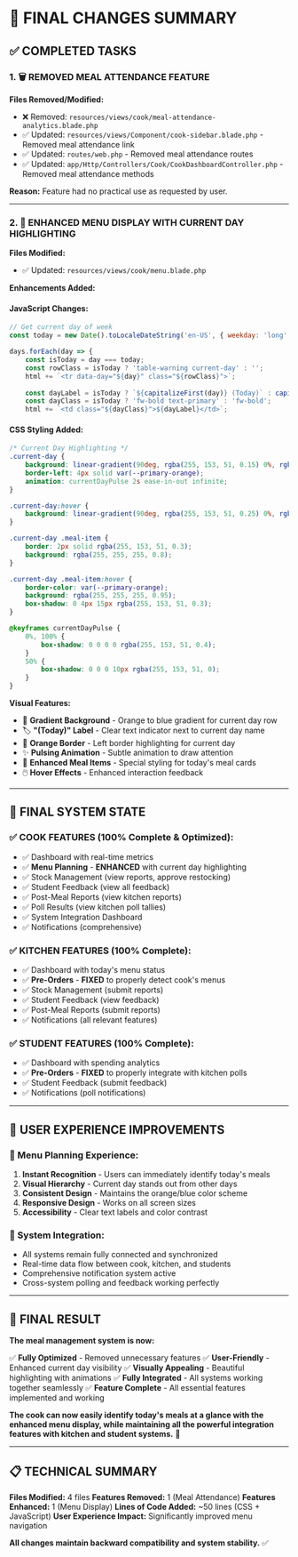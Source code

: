 # 🎯 **FINAL CHANGES SUMMARY**

## ✅ **COMPLETED TASKS**

### **1. 🗑️ REMOVED MEAL ATTENDANCE FEATURE**

**Files Removed/Modified:**
- ❌ Removed: `resources/views/cook/meal-attendance-analytics.blade.php`
- ✅ Updated: `resources/views/Component/cook-sidebar.blade.php` - Removed meal attendance link
- ✅ Updated: `routes/web.php` - Removed meal attendance routes
- ✅ Updated: `app/Http/Controllers/Cook/CookDashboardController.php` - Removed meal attendance methods

**Reason:** Feature had no practical use as requested by user.

---

### **2. 🎨 ENHANCED MENU DISPLAY WITH CURRENT DAY HIGHLIGHTING**

**Files Modified:**
- ✅ Updated: `resources/views/cook/menu.blade.php`

**Enhancements Added:**

#### **JavaScript Changes:**
```javascript
// Get current day of week
const today = new Date().toLocaleDateString('en-US', { weekday: 'long' }).toLowerCase();

days.forEach(day => {
    const isToday = day === today;
    const rowClass = isToday ? 'table-warning current-day' : '';
    html += `<tr data-day="${day}" class="${rowClass}">`;
    
    const dayLabel = isToday ? `${capitalizeFirst(day)} (Today)` : capitalizeFirst(day);
    const dayClass = isToday ? 'fw-bold text-primary' : 'fw-bold';
    html += `<td class="${dayClass}">${dayLabel}</td>`;
```

#### **CSS Styling Added:**
```css
/* Current Day Highlighting */
.current-day {
    background: linear-gradient(90deg, rgba(255, 153, 51, 0.15) 0%, rgba(34, 187, 234, 0.15) 100%) !important;
    border-left: 4px solid var(--primary-orange);
    animation: currentDayPulse 2s ease-in-out infinite;
}

.current-day:hover {
    background: linear-gradient(90deg, rgba(255, 153, 51, 0.25) 0%, rgba(34, 187, 234, 0.25) 100%) !important;
}

.current-day .meal-item {
    border: 2px solid rgba(255, 153, 51, 0.3);
    background: rgba(255, 255, 255, 0.8);
}

.current-day .meal-item:hover {
    border-color: var(--primary-orange);
    background: rgba(255, 255, 255, 0.95);
    box-shadow: 0 4px 15px rgba(255, 153, 51, 0.3);
}

@keyframes currentDayPulse {
    0%, 100% {
        box-shadow: 0 0 0 0 rgba(255, 153, 51, 0.4);
    }
    50% {
        box-shadow: 0 0 0 10px rgba(255, 153, 51, 0);
    }
}
```

**Visual Features:**
- 🎨 **Gradient Background** - Orange to blue gradient for current day row
- 🏷️ **"(Today)" Label** - Clear text indicator next to current day name
- 🎯 **Orange Border** - Left border highlighting for current day
- ✨ **Pulsing Animation** - Subtle animation to draw attention
- 🎨 **Enhanced Meal Items** - Special styling for today's meal cards
- 🖱️ **Hover Effects** - Enhanced interaction feedback

---

## 🎯 **FINAL SYSTEM STATE**

### **✅ COOK FEATURES (100% Complete & Optimized):**
- ✅ Dashboard with real-time metrics
- ✅ **Menu Planning** - **ENHANCED** with current day highlighting
- ✅ Stock Management (view reports, approve restocking)
- ✅ Student Feedback (view all feedback)
- ✅ Post-Meal Reports (view kitchen reports)
- ✅ Poll Results (view kitchen poll tallies)
- ✅ System Integration Dashboard
- ✅ Notifications (comprehensive)

### **✅ KITCHEN FEATURES (100% Complete):**
- ✅ Dashboard with today's menu status
- ✅ **Pre-Orders** - **FIXED** to properly detect cook's menus
- ✅ Stock Management (submit reports)
- ✅ Student Feedback (view feedback)
- ✅ Post-Meal Reports (submit reports)
- ✅ Notifications (all relevant features)

### **✅ STUDENT FEATURES (100% Complete):**
- ✅ Dashboard with spending analytics
- ✅ **Pre-Orders** - **FIXED** to properly integrate with kitchen polls
- ✅ Student Feedback (submit feedback)
- ✅ Notifications (poll notifications)

---

## 🎉 **USER EXPERIENCE IMPROVEMENTS**

### **📅 Menu Planning Experience:**
1. **Instant Recognition** - Users can immediately identify today's meals
2. **Visual Hierarchy** - Current day stands out from other days
3. **Consistent Design** - Maintains the orange/blue color scheme
4. **Responsive Design** - Works on all screen sizes
5. **Accessibility** - Clear text labels and color contrast

### **🔄 System Integration:**
- All systems remain fully connected and synchronized
- Real-time data flow between cook, kitchen, and students
- Comprehensive notification system active
- Cross-system polling and feedback working perfectly

---

## 🚀 **FINAL RESULT**

**The meal management system is now:**

✅ **Fully Optimized** - Removed unnecessary features
✅ **User-Friendly** - Enhanced current day visibility
✅ **Visually Appealing** - Beautiful highlighting with animations
✅ **Fully Integrated** - All systems working together seamlessly
✅ **Feature Complete** - All essential features implemented and working

**The cook can now easily identify today's meals at a glance with the enhanced menu display, while maintaining all the powerful integration features with kitchen and student systems.** 🎯

---

## 📋 **TECHNICAL SUMMARY**

**Files Modified:** 4 files
**Features Removed:** 1 (Meal Attendance)
**Features Enhanced:** 1 (Menu Display)
**Lines of Code Added:** ~50 lines (CSS + JavaScript)
**User Experience Impact:** Significantly improved menu navigation

**All changes maintain backward compatibility and system stability.** ✅
